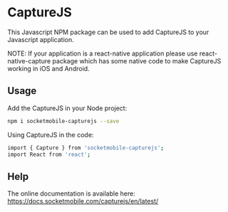 # CaptureJS

This Javascript NPM package can be used to add CaptureJS to your Javascript application.

NOTE: If your application is a react-native application please use react-native-capture package which has some native code to make CaptureJS working in iOS and Android.

## Usage

Add the CaptureJS in your Node project:

```sh
npm i socketmobile-capturejs --save
```

Using CaptureJS in the code:

```sh
import { Capture } from 'socketmobile-capturejs';
import React from 'react';

```

## Help

The online documentation is available here: https://docs.socketmobile.com/capturejs/en/latest/

